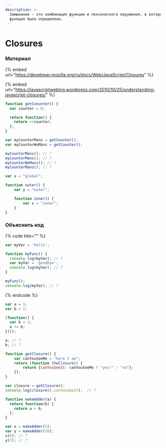 ```yaml
---
description: >-
  Замыкание — это комбинация функции и лексического окружения, в котором эта
  функция была определена.
---
```


# Closures

### Материал

{% embed url="https://developer.mozilla.org/ru/docs/Web/JavaScript/Closures" %}

{% embed url="https://javascriptweblog.wordpress.com/2010/10/25/understanding-javascript-closures/" %}

```javascript
function getConunter() {
  var counter = 0;

  return function() {
    return ++counter;
  };
}

var myCounterMans = getCounter();
var myCounterWoMans = getCounter();

myCounterMans(); // ?
myCounterMans(); // ?
myCounterWoMans(); // ?
myCounterMans(); // ?
```

```javascript
var x = "global";

function outer() {
    var y = "outer";

    function inner() {
        var x = "inner";
    }
}
```

### Объяснить код

{% code title="" %}
```javascript
var myVar = 'hello';

function myFunc() {
  console.log(myVar); // ?
  var myVar = 'goodbye';
  console.log(myVar); // ?
}

myFunc();
console.log(myVar); // ?
```
{% endcode %}

```javascript
var a = 1;
var b = 2;

(function() {
  var b = 3;
  a += b;
})();

a; // ?
b; // ?
```

```javascript
function getClosure() {
    var canYouSeeMe = "here I am";
    return (function theClosure() {
        return {canYouSeeIt: canYouSeeMe ? "yes!" : "no"};
    });
}

var closure = getClosure();
console.log(closure().canYouSeeIt);  // ?
```

```javascript
function makeAdder(a) {
  return function(b) {
    return a + b;
  };
}

var x = makeAdder(5);
var y = makeAdder(20);
x(6); // ?
y(7); // ?
```


